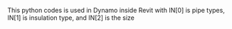 This python codes is used in Dynamo inside Revit with IN[0] is pipe types, IN[1] is insulation type, and IN[2] is the size
